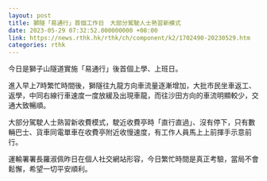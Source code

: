 ```yaml
---
layout: post
title: 獅隧「易通行」首個工作日　大部分駕駛人士熟習新模式
date: 2023-05-29 07:32:52.000000000 +08:00
link: https://news.rthk.hk/rthk/ch/component/k2/1702490-20230529.htm
categories: rthk
---
```


今日是獅子山隧道實施「易通行」後首個上學、上班日。

進入早上7時繁忙時間後，獅隧往九龍方向車流量逐漸增加，大批市民坐車返工、返學，中同右線行車速度一度放緩及出現車龍，而往沙田方向的車流明顯較少，交通大致暢順。

大部分駕駛人士熟習新收費模式，駛近收費亭時「直行直過」、沒有停下，只有數輛巴士、貨車同電單車在收費亭附近收慢速度，有工作人員馬上上前揮手示意前行。

運輸署署長羅淑佩昨日在個人社交網站形容，今日繁忙時間是真正考驗，當局不會鬆懈，希望一切平安順利。

